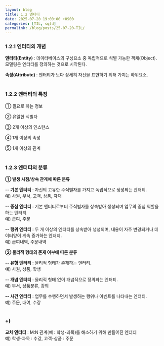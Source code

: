 ```yaml
---
layout: blog
title: 1.2 엔터티
date: 2025-07-20 19:00:00 +0900
categories: [TIL, sqld]
permalink: /blog/posts/25-07-20-TIL/
---
```


### 1.2.1 엔터티의 개념

**엔터티(Entity)** : 데이터베이스의 구성요소 중 독립적으로 식별 가능한 객체(Object). 모델링은 엔터티를 정의하는 것으로 시작된다.

**속성(Attribute)** : 엔터티가 보다 상세히 자신을 표현하기 위해 가지는 하위요소.
<br><br>

### 1.2.2 엔터티의 특징

① 필요로 하는 정보

② 유일한 식별자

③ 2개 이상의 인스턴스

④ 1개 이상의 속성

⑤ 1개 이상의 관계
<br><br>

### 1.2.3 엔터티의 분류

**① 발생 시점/상속 관계에 따른 분류**

**-- 기본 엔터티** : 자신의 고유한 주식별자를 가지고 독립적으로 생성되는 엔터티.
<br> 예) 사원, 부서, 고객, 상품, 자재

**-- 중심 엔터티** : 기본 엔터티로부터 주식별자를 상속받아 생성되며 업무의 중심 역할을 하는 엔터티.
<br> 예) 급여, 주문

**-- 행위 엔터티** : 두 개 이상의 엔터티를 상속받아 생성되며, 내용이 자주 변경되거나 데이터양이 계속 증가하는 엔터티.
<br> 예) 급여내역, 주문내역

**② 물리적 형태의 존재 여부에 따른 분류**

**-- 유형 엔터티** : 물리적 형태가 존재하는 엔터티.
<br> 예) 사원, 상품, 학생

**-- 개념 엔터티** : 물리적 형태 없이 개념적으로 정의되는 엔터티.
<br> 예) 부서, 상품분류, 강의

**-- 사건 엔터티** : 업무를 수행하면서 발생하는 행위나 이벤트를 나타내는 엔터티.
<br> 예) 주문, 대여, 수강
<br><br>

### +)

**교차 엔터티** : M:N 관계(예 : 학생-과목)를 해소하기 위해 만들어진 엔터티
<br> 예) 학생-과목 : 수강, 고객-상품 : 주문
